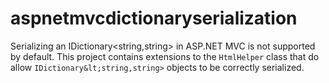 aspnetmvcdictionaryserialization
================================

Serializing an IDictionary&lt;string,string> in ASP.NET MVC is not supported by default. This project contains extensions to the `HtmlHelper` class that do allow `IDictionary&lt;string,string>` objects to be correctly serialized.
